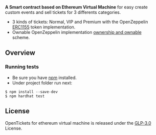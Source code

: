 
**A Smart contract based on Ethereum Virtual Machine** for easy create custom events and sell tickets for 3 differents categories.

 * 3 kinds of tickets: Normal, VIP and Premium with the OpenZeppelin [ERC1155](https://docs.openzeppelin.com/contracts/3.x/erc1155) token implementation.
 * Ownable OpenZeppelin implementation [ownership and ownable](https://docs.openzeppelin.com/contracts/4.x/access-control#ownership-and-ownable) scheme.

 ## Overview

### Running tests
 * Be sure you have [npm](https://www.npmjs.com/package/npm) installed.
 * Under project folder run next:

```console
$ npm install --save-dev
$ npm hardhat test
```

## License

OpenTickets for ethereum virtual machine is released under the [GLP-3.0](LICENSE) License.